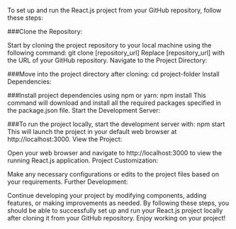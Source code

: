 To set up and run the React.js project from your GitHub repository, follow these steps:

###Clone the Repository:

Start by cloning the project repository to your local machine using the following command:
git clone [repository_url]
Replace [repository_url] with the URL of your GitHub repository.
Navigate to the Project Directory:

###Move into the project directory after cloning:
cd project-folder
Install Dependencies:

###Install project dependencies using npm or yarn:
npm install
This command will download and install all the required packages specified in the package.json file.
Start the Development Server:

###To run the project locally, start the development server with:
npm start
This will launch the project in your default web browser at http://localhost:3000.
View the Project:

Open your web browser and navigate to http://localhost:3000 to view the running React.js application.
Project Customization:

Make any necessary configurations or edits to the project files based on your requirements.
Further Development:

Continue developing your project by modifying components, adding features, or making improvements as needed.
By following these steps, you should be able to successfully set up and run your React.js project locally after cloning it from your GitHub repository. Enjoy working on your project!
